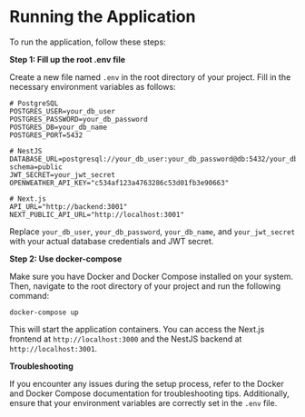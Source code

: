 # Running the Application

To run the application, follow these steps:

**Step 1: Fill up the root .env file**

Create a new file named `.env` in the root directory of your project. Fill in the necessary environment variables as follows:

```
# PostgreSQL
POSTGRES_USER=your_db_user
POSTGRES_PASSWORD=your_db_password
POSTGRES_DB=your_db_name
POSTGRES_PORT=5432

# NestJS
DATABASE_URL=postgresql://your_db_user:your_db_password@db:5432/your_db_name?schema=public
JWT_SECRET=your_jwt_secret
OPENWEATHER_API_KEY="c534af123a4763286c53d01fb3e90663"

# Next.js
API_URL="http://backend:3001"
NEXT_PUBLIC_API_URL="http://localhost:3001"
```

Replace `your_db_user`, `your_db_password`, `your_db_name`, and `your_jwt_secret` with your actual database credentials and JWT secret.

**Step 2: Use docker-compose**

Make sure you have Docker and Docker Compose installed on your system. Then, navigate to the root directory of your project and run the following command:

```
docker-compose up
```

This will start the application containers. You can access the Next.js frontend at `http://localhost:3000` and the NestJS backend at `http://localhost:3001`.

**Troubleshooting**

If you encounter any issues during the setup process, refer to the Docker and Docker Compose documentation for troubleshooting tips. Additionally, ensure that your environment variables are correctly set in the `.env` file.
